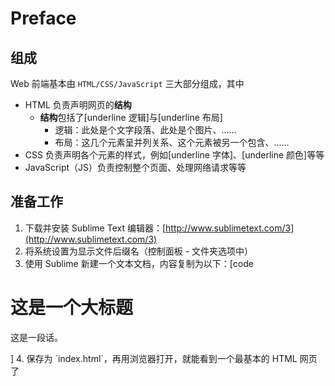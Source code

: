 # Preface

## 组成

Web 前端基本由 `HTML/CSS/JavaScript` 三大部分组成，其中

- HTML 负责声明网页的**结构**
	- **结构**包括了[underline 逻辑]与[underline 布局]
		- 逻辑：此处是个文字段落、此处是个图片、……
		- 布局：这几个元素呈并列关系、这个元素被另一个包含、……
- CSS 负责声明各个元素的样式，例如[underline 字体]、[underline 颜色]等等
- JavaScript（JS）负责控制整个页面、处理网络请求等等

## 准备工作

1. 下载并安装 Sublime Text 编辑器：[http://www.sublimetext.com/3](http://www.sublimetext.com/3)
2. 将系统设置为显示文件后缀名（控制面板 - 文件夹选项中）
3. 使用 Sublime 新建一个文本文档，内容复制为以下：[code 
<html>
	<body>
<head>
<title>你好 </title>
</head>
<h1>这是一个大标题</h1>
<p>这是一段话。</p>
</body>
</html>
]
4. 保存为 `index.html`，再用浏览器打开，就能看到一个最基本的 HTML 网页了